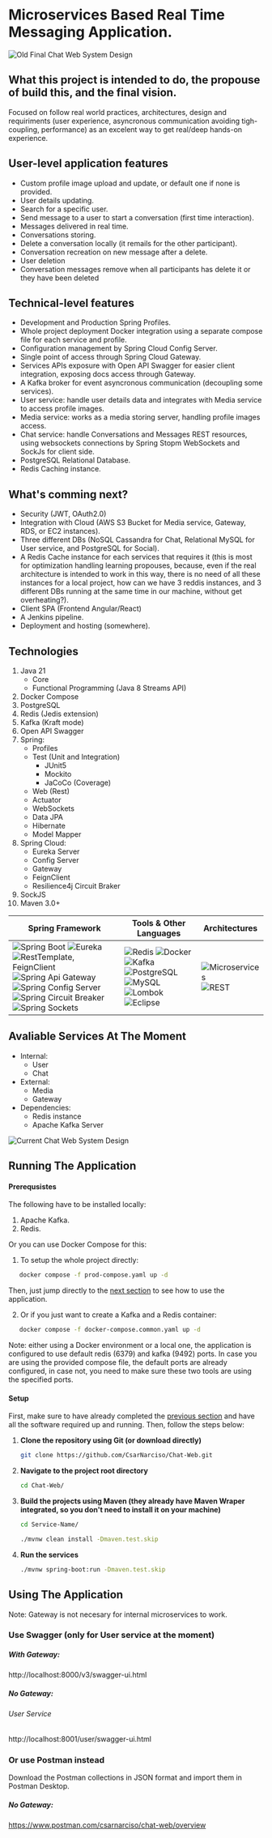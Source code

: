 # Microservices Based Real Time Messaging Application.

![Old Final Chat Web System Design](https://github.com/CsarNarciso/Assets/blob/main/ChatWeb/OLD%20Final%20System%20Design.png)

## What this project is intended to do, the propouse of build this, and the final vision.
Focused on follow real world practices, architectures, design and requiriments (user experience, asyncronous communication avoiding tigh-coupling, performance) as an excelent way to get real/deep hands-on experience.

## User-level application features
- Custom profile image upload and update, or default one if none is provided.
- User details updating.
- Search for a specific user.
- Send message to a user to start a conversation (first time interaction).
- Messages delivered in real time.
- Conversations storing.
- Delete a conversation locally (it remails for the other participant).
- Conversation recreation on new message after a delete.
- User deletion
- Conversation messages remove when all participants has delete it or they have been deleted

## Technical-level features
- Development and Production Spring Profiles.
- Whole project deployment Docker integration using a separate compose file for each service and profile.
- Configuration management by Spring Cloud Config Server.
- Single point of access through Spring Cloud Gateway.
- Services APIs exposure with Open API Swagger for easier client integration, exposing docs access through Gateway.
- A Kafka broker for event asyncronous communication (decoupling some services).
- User service: handle user details data and integrates with Media service to access profile images. 
- Media service: works as a media storing server, handling profile images access. 
- Chat service: handle Conversations and Messages REST resources, using websockets connections by Spring Stopm WebSockets and SockJs for client side.
- PostgreSQL Relational Database.
- Redis Caching instance.

## What's comming next?
- Security (JWT, OAuth2.0)
- Integration with Cloud (AWS S3 Bucket for Media service, Gateway, RDS, or EC2 instances).
- Three different DBs (NoSQL Cassandra for Chat, Relational MySQL for User service, and PostgreSQL for Social).
- A Redis Cache instance for each services that requires it (this is most for optimization handling learning propouses, because, even if the real architecture is intended to work in this way, there is no need of all these instances for a local project, how can we have 3 reddis instances, and 3 different DBs running at the same time in our machine, without get overheating?).
- Client SPA (Frontend Angular/React)
- A Jenkins pipeline.
- Deployment and hosting (somewhere).


## Technologies

1. Java 21
   + Core
   + Functional Programming (Java 8 Streams API)
2. Docker Compose
3. PostgreSQL
4. Redis (Jedis extension)
5. Kafka (Kraft mode)
6. Open API Swagger
7. Spring:
   + Profiles
   + Test (Unit and Integration)
     + JUnit5
	 + Mockito
	 + JaCoCo (Coverage)
   + Web (Rest)
   + Actuator
   + WebSockets
   + Data JPA
   + Hibernate
   + Model Mapper
8. Spring Cloud:
   + Eureka Server
   + Config Server
   + Gateway
   + FeignClient
   + Resilience4j Circuit Braker
9. SockJS
10. Maven 3.0+

| Spring Framework | Tools & Other Languages | Architectures | 
|-|-|-|
| ![Spring Boot](https://img.shields.io/badge/Spring%20Boot-6DB33F?logo=Spring%20Boot&logoColor=black&style=for-the-badge) ![Eureka](https://img.shields.io/badge/Eureka-6DB33F?style=for-the-badge&logo=Spring&logoColor=black) ![RestTemplate, FeignClient](https://img.shields.io/badge/RestTemplate,%20FeignClient%20-white?style=for-the-badge&logo=Spring&logoColor=6DB33F) ![Spring Api Gateway](https://img.shields.io/badge/Api%20Gateway-6DB33F?style=for-the-badge&logo=Spring&logoColor=black) ![Spring Config Server](https://img.shields.io/badge/Config%20Server-6DB33F?style=for-the-badge&logo=Spring&logoColor=black) ![Spring Circuit Breaker](https://img.shields.io/badge/Circuit%20Breaker-6DB33F?style=for-the-badge&logo=Spring&logoColor=black) ![Spring Sockets](https://img.shields.io/badge/Sockets-black?logo=Spring%20Boot&logoColor=6DB33F&style=for-the-badge) | ![Redis](https://img.shields.io/badge/Redis-black?style=for-the-badge&logo=redis&logoColor=D5540F) ![Docker](https://img.shields.io/badge/Docker-white?style=for-the-badge&logo=docker&logoColor=4DB1E0) ![Kafka](https://img.shields.io/badge/Apache%20Kafka-white?style=for-the-badge&logo=Apache%20Kafka&logoColor=black) ![PostgreSQL](https://img.shields.io/badge/PostgreSQL-6284A7?style=for-the-badge&logo=postgresql&logoColor=white) ![MySQL](https://img.shields.io/badge/MySQL-4479A1?style=for-the-badge&logo=mysql&logoColor=white) ![Lombok](https://img.shields.io/badge/Lombok-red?style=for-the-badge) ![Eclipse](https://img.shields.io/badge/Eclipse%20IDE-2C2255?logo=Eclipse-IDE&logoColor=orange&style=for-the-badge) | ![Microservices](https://img.shields.io/badge/Microservices-00B9FF?style=for-the-badge) ![REST](https://img.shields.io/badge/Rest%20Api-green?style=for-the-badge) | 

## Avaliable Services At The Moment

* Internal:
  + User
  + Chat  
* External:
  + Media
  + Gateway
* Dependencies:
  + Redis instance
  + Apache Kafka Server

![Current Chat Web System Design](https://github.com/CsarNarciso/Assets/blob/main/ChatWeb/Current%20System%20Design.png)

## Running The Application

#### Prerequsistes

The following have to be installed locally:

1. Apache Kafka.
2. Redis.

 Or you can use Docker Compose for this:

1. To setup the whole project directly:
```bash 
   docker compose -f prod-compose.yaml up -d 
```
Then, just jump directly to the [next section](#using-the-application) to see how to use the application.

 
2. Or if you just want to create a Kafka and a Redis container:
```bash 
   docker compose -f docker-compose.common.yaml up -d 
```

Note: either using a Docker environment or a local one, the application is configured to use default redis (6379) and kafka (9492) ports. In case you are using the provided compose file, the default ports are already configured, in case not, you need to make sure these two tools are using the specified ports.


#### Setup

First, make sure to have  already completed the [previous section](#prerequisites) and have all the software required up and running.
Then, follow the steps below:

1. **Clone the repository using Git (or download directly)**
    ```bash 
    git clone https://github.com/CsarNarciso/Chat-Web.git 
    ```
2. **Navigate to the project root directory**
   ```bash
   cd Chat-Web/
   ```
3. **Build the projects using Maven (they already have Maven Wraper integrated, so you don't need to install it on your machine)**
       
   ```bash
   cd Service-Name/
   ```
   ```bash
   ./mvnw clean install -Dmaven.test.skip
   ```
   
4. **Run the services**
       
   ```bash
   ./mvnw spring-boot:run -Dmaven.test.skip
   ```

## Using The Application

Note: Gateway is not necesary for internal microservices to work.

### Use Swagger (only for User service at the moment)

##### With Gateway: 

http://localhost:8000/v3/swagger-ui.html

##### No Gateway:

###### User Service
http://localhost:8001/user/swagger-ui.html

### Or use Postman instead

Download the Postman collections in JSON format and import them in Postman Desktop.

##### No Gateway:

https://www.postman.com/csarnarciso/chat-web/overview

